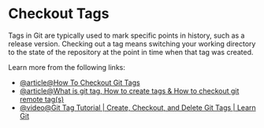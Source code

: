 # Checkout Tags

Tags in Git are typically used to mark specific points in history, such as a release version. Checking out a tag means switching your working directory to the state of the repository at the point in time when that tag was created.

Learn more from the following links:

- [@article@How To Checkout Git Tags](https://devconnected.com/how-to-checkout-git-tags/)
- [@article@What is git tag, How to create tags & How to checkout git remote tag(s)](https://stackoverflow.com/questions/35979642/what-is-git-tag-how-to-create-tags-how-to-checkout-git-remote-tags)
- [@video@Git Tag Tutorial | Create, Checkout, and Delete Git Tags | Learn Git](https://youtu.be/spkUevg1NqM?si=UXRwJEOI6bpN30nM)